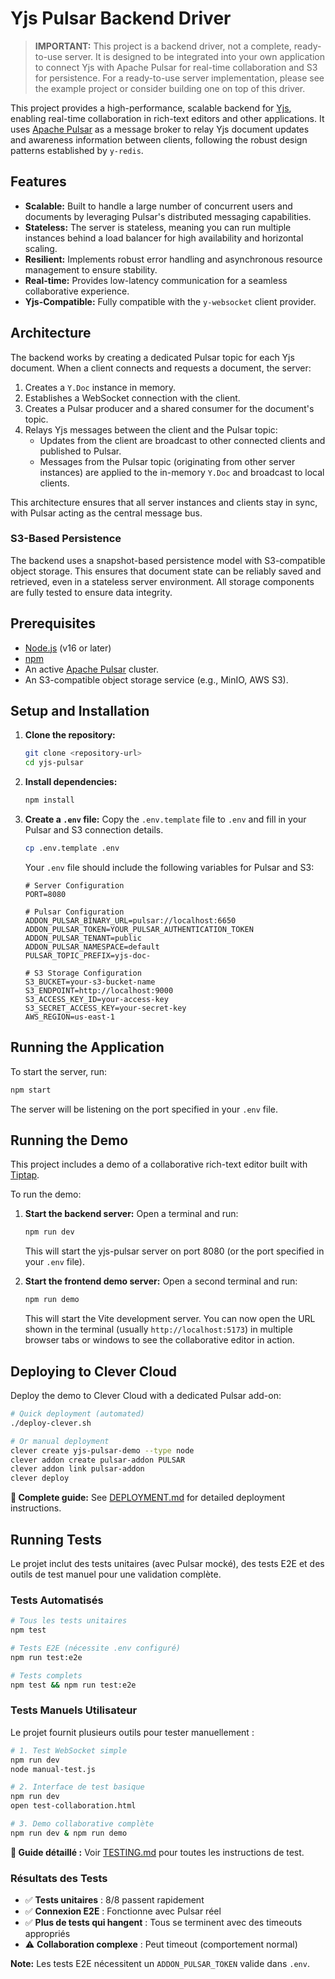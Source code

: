 # Yjs Pulsar Backend Driver

> **IMPORTANT:** This project is a backend driver, not a complete, ready-to-use server. It is designed to be integrated into your own application to connect Yjs with Apache Pulsar for real-time collaboration and S3 for persistence. For a ready-to-use server implementation, please see the example project or consider building one on top of this driver.

This project provides a high-performance, scalable backend for [Yjs](https://github.com/yjs/yjs), enabling real-time collaboration in rich-text editors and other applications. It uses [Apache Pulsar](https://pulsar.apache.org/) as a message broker to relay Yjs document updates and awareness information between clients, following the robust design patterns established by `y-redis`.

## Features

- **Scalable:** Built to handle a large number of concurrent users and documents by leveraging Pulsar's distributed messaging capabilities.
- **Stateless:** The server is stateless, meaning you can run multiple instances behind a load balancer for high availability and horizontal scaling.
- **Resilient:** Implements robust error handling and asynchronous resource management to ensure stability.
- **Real-time:** Provides low-latency communication for a seamless collaborative experience.
- **Yjs-Compatible:** Fully compatible with the `y-websocket` client provider.

## Architecture

The backend works by creating a dedicated Pulsar topic for each Yjs document. When a client connects and requests a document, the server:

1.  Creates a `Y.Doc` instance in memory.
2.  Establishes a WebSocket connection with the client.
3.  Creates a Pulsar producer and a shared consumer for the document's topic.
4.  Relays Yjs messages between the client and the Pulsar topic:
    -   Updates from the client are broadcast to other connected clients and published to Pulsar.
    -   Messages from the Pulsar topic (originating from other server instances) are applied to the in-memory `Y.Doc` and broadcast to local clients.

This architecture ensures that all server instances and clients stay in sync, with Pulsar acting as the central message bus.

### S3-Based Persistence

The backend uses a snapshot-based persistence model with S3-compatible object storage. This ensures that document state can be reliably saved and retrieved, even in a stateless server environment. All storage components are fully tested to ensure data integrity.

## Prerequisites

- [Node.js](https://nodejs.org/) (v16 or later)
- [npm](https://www.npmjs.com/)
- An active [Apache Pulsar](https://pulsar.apache.org/docs/getting-started-standalone/) cluster.
- An S3-compatible object storage service (e.g., MinIO, AWS S3).

## Setup and Installation

1.  **Clone the repository:**
    ```bash
    git clone <repository-url>
    cd yjs-pulsar
    ```

2.  **Install dependencies:**
    ```bash
    npm install
    ```

3.  **Create a `.env` file:**
    Copy the `.env.template` file to `.env` and fill in your Pulsar and S3 connection details.
    ```bash
    cp .env.template .env
    ```

    Your `.env` file should include the following variables for Pulsar and S3:
    ```
    # Server Configuration
    PORT=8080

    # Pulsar Configuration
    ADDON_PULSAR_BINARY_URL=pulsar://localhost:6650
    ADDON_PULSAR_TOKEN=YOUR_PULSAR_AUTHENTICATION_TOKEN
    ADDON_PULSAR_TENANT=public
    ADDON_PULSAR_NAMESPACE=default
    PULSAR_TOPIC_PREFIX=yjs-doc-

    # S3 Storage Configuration
    S3_BUCKET=your-s3-bucket-name
    S3_ENDPOINT=http://localhost:9000
    S3_ACCESS_KEY_ID=your-access-key
    S3_SECRET_ACCESS_KEY=your-secret-key
    AWS_REGION=us-east-1
    ```

## Running the Application

To start the server, run:

```bash
npm start
```

The server will be listening on the port specified in your `.env` file.

## Running the Demo

This project includes a demo of a collaborative rich-text editor built with [Tiptap](https://tiptap.dev/).

To run the demo:

1.  **Start the backend server:**
    Open a terminal and run:
    ```bash
    npm run dev
    ```
    This will start the yjs-pulsar server on port 8080 (or the port specified in your `.env` file).

2.  **Start the frontend demo server:**
    Open a second terminal and run:
    ```bash
    npm run demo
    ```
    This will start the Vite development server. You can now open the URL shown in the terminal (usually `http://localhost:5173`) in multiple browser tabs or windows to see the collaborative editor in action.

## Deploying to Clever Cloud

Deploy the demo to Clever Cloud with a dedicated Pulsar add-on:

```bash
# Quick deployment (automated)
./deploy-clever.sh

# Or manual deployment
clever create yjs-pulsar-demo --type node
clever addon create pulsar-addon PULSAR
clever addon link pulsar-addon
clever deploy
```

**📖 Complete guide:** See [DEPLOYMENT.md](./DEPLOYMENT.md) for detailed deployment instructions.

## Running Tests

Le projet inclut des tests unitaires (avec Pulsar mocké), des tests E2E et des outils de test manuel pour une validation complète.

### Tests Automatisés

```bash
# Tous les tests unitaires
npm test

# Tests E2E (nécessite .env configuré)
npm run test:e2e

# Tests complets
npm test && npm run test:e2e
```

### Tests Manuels Utilisateur

Le projet fournit plusieurs outils pour tester manuellement :

```bash
# 1. Test WebSocket simple
npm run dev
node manual-test.js

# 2. Interface de test basique  
npm run dev
open test-collaboration.html

# 3. Demo collaborative complète
npm run dev & npm run demo
```

**📖 Guide détaillé :** Voir [TESTING.md](./TESTING.md) pour toutes les instructions de test.

### Résultats des Tests

- ✅ **Tests unitaires** : 8/8 passent rapidement
- ✅ **Connexion E2E** : Fonctionne avec Pulsar réel  
- ✅ **Plus de tests qui hangent** : Tous se terminent avec des timeouts appropriés
- ⚠️ **Collaboration complexe** : Peut timeout (comportement normal)

**Note:** Les tests E2E nécessitent un `ADDON_PULSAR_TOKEN` valide dans `.env`.
